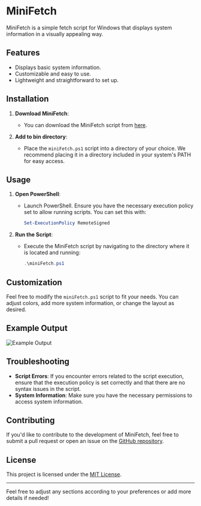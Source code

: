 # MiniFetch

MiniFetch is a simple fetch script for Windows that displays system information in a visually appealing way.

## Features

- Displays basic system information.
- Customizable and easy to use.
- Lightweight and straightforward to set up.

## Installation

1. **Download MiniFetch**:
   - You can download the MiniFetch script from [here](link-to-your-script).

2. **Add to bin directory**:
   - Place the `miniFetch.ps1` script into a directory of your choice. We recommend placing it in a directory included in your system's PATH for easy access.

## Usage

1. **Open PowerShell**:
   - Launch PowerShell. Ensure you have the necessary execution policy set to allow running scripts. You can set this with:
     ```powershell
     Set-ExecutionPolicy RemoteSigned
     ```

2. **Run the Script**:
   - Execute the MiniFetch script by navigating to the directory where it is located and running:
     ```powershell
     .\miniFetch.ps1
     ```

## Customization

Feel free to modify the `miniFetch.ps1` script to fit your needs. You can adjust colors, add more system information, or change the layout as desired.

## Example Output

![Example Output](https://github.com/user-attachments/assets/a4839026-72c5-4424-961a-2204bb9eb812)

## Troubleshooting

- **Script Errors**: If you encounter errors related to the script execution, ensure that the execution policy is set correctly and that there are no syntax issues in the script.
- **System Information**: Make sure you have the necessary permissions to access system information.

## Contributing

If you'd like to contribute to the development of MiniFetch, feel free to submit a pull request or open an issue on the [GitHub repository](link-to-your-repo).

## License

This project is licensed under the [MIT License](link-to-license).

---

Feel free to adjust any sections according to your preferences or add more details if needed!
